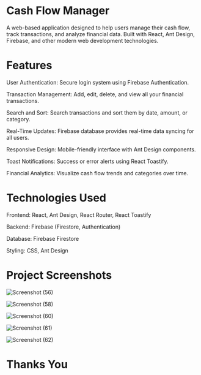 # Cash Flow Manager

A web-based application designed to help users manage their cash flow, track transactions, and analyze financial data. Built with React, Ant Design, Firebase, and other modern web development technologies.



# Features

User Authentication: Secure login system using Firebase Authentication.

Transaction Management: Add, edit, delete, and view all your financial transactions.

Search and Sort: Search transactions and sort them by date, amount, or category.

Real-Time Updates: Firebase database provides real-time data syncing for all users.

Responsive Design: Mobile-friendly interface with Ant Design components.

Toast Notifications: Success or error alerts using React Toastify.

Financial Analytics: Visualize cash flow trends and categories over time.

# Technologies Used

Frontend: React, Ant Design, React Router, React Toastify

Backend: Firebase (Firestore, Authentication)

Database: Firebase Firestore

Styling: CSS, Ant Design

# Project Screenshots

![Screenshot (56)](https://github.com/user-attachments/assets/a3d40ec6-4cd3-4c36-8fe3-acfa6b2f142d)


![Screenshot (58)](https://github.com/user-attachments/assets/9b4ce906-5007-422f-ad2d-e67bfbdcd98a)


![Screenshot (60)](https://github.com/user-attachments/assets/99462fcc-9e3d-4a93-a2fe-98b03d20c5c1)


![Screenshot (61)](https://github.com/user-attachments/assets/fadd73c6-3f70-4771-8b9c-160fc7029eba)


![Screenshot (62)](https://github.com/user-attachments/assets/5feb3120-eb2f-49a1-823b-da71a513e60f)


# Thanks You


